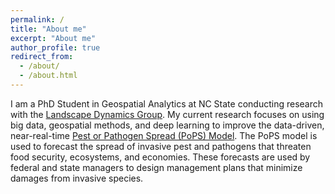 ```yaml
---
permalink: /
title: "About me"
excerpt: "About me"
author_profile: true
redirect_from: 
  - /about/
  - /about.html
---
```


I am a PhD Student in Geospatial Analytics at NC State conducting research with the [Landscape Dynamics Group](https://geospatial.ncsu.edu/landscapedynamics/people/ross-meentemeyer/). My current research focuses on using big data, geospatial methods, and deep learning to improve the data-driven, near-real-time [Pest or Pathogen Spread (PoPS) Model](https://popsmodel.org/). The PoPS model is used to forecast the spread of invasive pest and pathogens that threaten food security, ecosystems, and economies. These forecasts are used by federal and state managers to design management plans that minimize damages from invasive species. 
